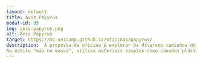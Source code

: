 ```yaml
---
layout: default
title: Avis Papyrus
modal-id: 05
img: avis-papyrus.png
alt: Avis Papyrus
target: https://mc-unicamp.github.io/oficinas/papyrus/
description:  A proposta da oficina é explorar os diversos caminhos do processo evolutivo, construindo uma nova espécie de ave e expondo a criatura aos desafios da seleção natural.
Ao estilo "mão na massa", utiliza materiais simples como canudos plásticos e papel, entre outros. 
---
```

